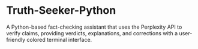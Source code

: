 # Truth-Seeker-Python
A Python-based fact-checking assistant that uses the Perplexity API to verify claims, providing verdicts, explanations, and corrections with a user-friendly colored terminal interface.
